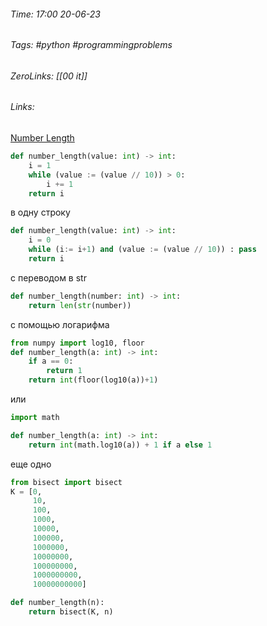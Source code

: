 ###### Time: 17:00  20-06-23  
###### Tags: #python  #programmingproblems 
###### ZeroLinks: [[00 it]]
###### Links: 

[Number Length](https://py.checkio.org/ru/mission/number-length/)

```python
def number_length(value: int) -> int:
    i = 1
    while (value := (value // 10)) > 0:
        i += 1
    return i
```

в одну строку

```python
def number_length(value: int) -> int:
    i = 0
    while (i:= i+1) and (value := (value // 10)) : pass
    return i
```

с переводом в str
```python
def number_length(number: int) -> int:
    return len(str(number))
```

с помощью логарифма
```python
from numpy import log10, floor
def number_length(a: int) -> int:
    if a == 0:
        return 1
    return int(floor(log10(a))+1)
```

или

```python
import math

def number_length(a: int) -> int:
    return int(math.log10(a)) + 1 if a else 1
```

еще одно

```python
from bisect import bisect
K = [0, 
     10, 
     100, 
	 1000, 
	 10000, 
	 100000, 
	 1000000,
     10000000, 
	 100000000, 
	 1000000000,
     10000000000]

def number_length(n):
    return bisect(K, n)
```